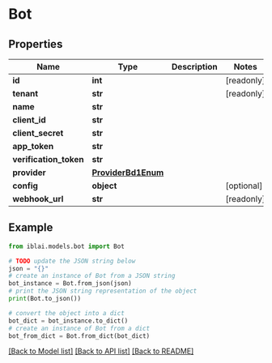 # Bot


## Properties

Name | Type | Description | Notes
------------ | ------------- | ------------- | -------------
**id** | **int** |  | [readonly] 
**tenant** | **str** |  | [readonly] 
**name** | **str** |  | 
**client_id** | **str** |  | 
**client_secret** | **str** |  | 
**app_token** | **str** |  | 
**verification_token** | **str** |  | 
**provider** | [**ProviderBd1Enum**](ProviderBd1Enum.md) |  | 
**config** | **object** |  | [optional] 
**webhook_url** | **str** |  | [readonly] 

## Example

```python
from iblai.models.bot import Bot

# TODO update the JSON string below
json = "{}"
# create an instance of Bot from a JSON string
bot_instance = Bot.from_json(json)
# print the JSON string representation of the object
print(Bot.to_json())

# convert the object into a dict
bot_dict = bot_instance.to_dict()
# create an instance of Bot from a dict
bot_from_dict = Bot.from_dict(bot_dict)
```
[[Back to Model list]](../README.md#documentation-for-models) [[Back to API list]](../README.md#documentation-for-api-endpoints) [[Back to README]](../README.md)


